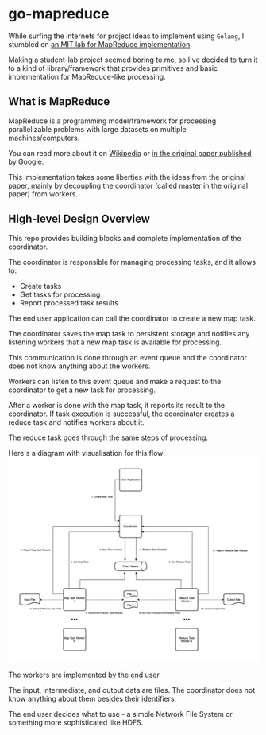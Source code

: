 # go-mapreduce

While surfing the internets for project ideas to implement using `Golang`, I stumbled on [an MIT lab for MapReduce implementation](https://pdos.csail.mit.edu/6.824/labs/lab-mr.html).

Making a student-lab project seemed boring to me, so I've decided to turn it to a kind of library/framework that provides primitives and basic implementation for MapReduce-like processing.

## What is MapReduce

MapReduce is a programming model/framework for processing parallelizable problems with large datasets on multiple machines/computers.

You can read more about it on [Wikipedia](https://en.wikipedia.org/wiki/MapReduce) or [in the original paper published by Google](http://static.googleusercontent.com/media/research.google.com/en//archive/mapreduce-osdi04.pdf).

This implementation takes some liberties with the ideas from the original paper, mainly by decoupling the coordinator (called master in the original paper) from workers.

## High-level Design Overview

This repo provides building blocks and complete implementation of the coordinator.

The coordinator is responsible for managing processing tasks, and it allows to:
- Create tasks
- Get tasks for processing
- Report processed task results


The end user application can call the coordinator to create a new map task.

The coordinator saves the map task to persistent storage and notifies any listening workers that a new map task is available for processing.

This communication is done through an event queue and the coordinator does not know anything about the workers.

Workers can listen to this event queue and make a request to the coordinator to get a new task for processing.

After a worker is done with the map task, it reports its result to the coordinator.
If task execution is successful, the coordinator creates a reduce task and notifies workers about it.

The reduce task goes through the same steps of processing.


Here's a diagram with visualisation for this flow:
![design-overview.png](design-overview.png)


The workers are implemented by the end user.

The input, intermediate, and output data are files.
The coordinator does not know anything about them besides their identifiers.

The end user decides what to use - a simple Network File System or something more sophisticated like HDFS.

